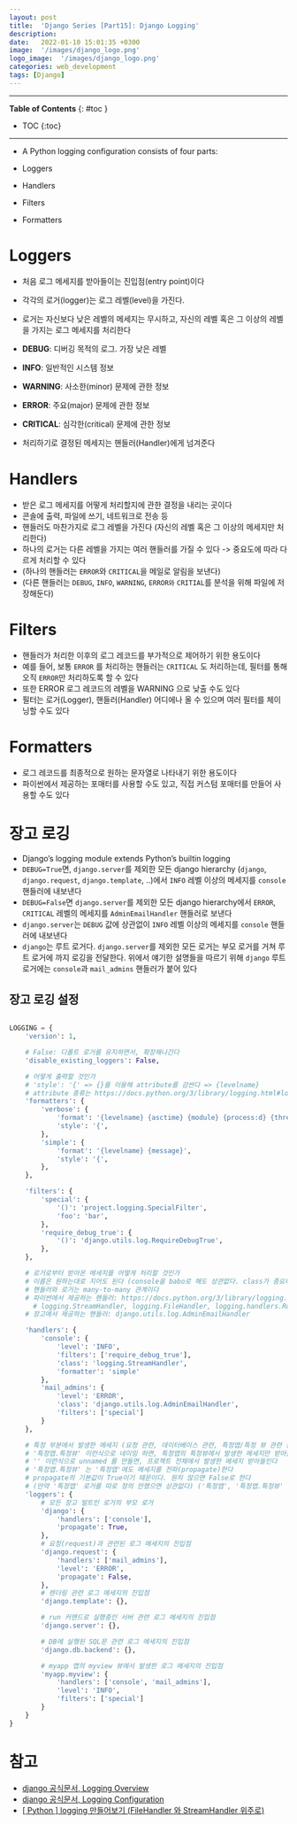 ```yaml
---
layout: post
title:  'Django Series [Part15]: Django Logging'
description: 
date:   2022-01-10 15:01:35 +0300
image:  '/images/django_logo.png'
logo_image:  '/images/django_logo.png'
categories: web_development
tags: [Django]
---
```

---

**Table of Contents**
{: #toc }
*  TOC
{:toc}

---

- A Python logging configuration consists of four parts:

- Loggers
- Handlers
- Filters
- Formatters

# Loggers

- 처음 로그 메세지를 받아들이는 진입점(entry point)이다
- 각각의 로거(logger)는 로그 레벨(level)을 가진다.
- 로거는 자신보다 낮은 레벨의 메세지는 무시하고, 자신의 레벨 혹은 그 이상의 레벨을 가지는 로그 메세지를 처리한다

- **DEBUG**: 디버깅 목적의 로그. 가장 낮은 레벨
- **INFO**: 일반적인 시스템 정보
- **WARNING**: 사소한(minor) 문제에 관한 정보
- **ERROR**: 주요(major) 문제에 관한 정보
- **CRITICAL**: 심각한(critical) 문제에 관한 정보

- 처리하기로 결정된 메세지는 핸들러(Handler)에게 넘겨준다

# Handlers

- 받은 로그 메세지를 어떻게 처리할지에 관한 결정을 내리는 곳이다
- 콘솔에 출력, 파일에 쓰기, 네트워크로 전송 등
- 핸들러도 마찬가지로 로그 레벨을 가진다 (자신의 레벨 혹은 그 이상의 메세지만 처리한다)
- 하나의 로거는 다른 레벨을 가지는 여러 핸들러를 가질 수 있다 -> 중요도에 따라 다르게 처리할 수 있다
- (하나의 핸들러는 `ERROR`와 `CRITICAL`을 메일로 알림을 보낸다)
- (다른 핸들러는 `DEBUG`, `INFO`, `WARNING`, `ERROR와` `CRITIAL`를 분석을 위해 파일에 저장해둔다)

# Filters

- 핸들러가 처리한 이후의 로그 레코드를 부가적으로 제어하기 위한 용도이다
- 예를 들어, 보통 `ERROR` 를 처리하는 핸들러는 `CRITICAL` 도 처리하는데, 필터를 통해 오직 `ERROR`만 처리하도록 할 수 있다
- 또한 ERROR 로그 레코드의 레벨을 WARNING 으로 낮출 수도 있다
- 필터는 로거(Logger), 핸들러(Handler) 어디에나 올 수 있으며 여러 필터를 체이닝할 수도 있다

# Formatters

- 로그 레코드를 최종적으로 원하는 문자열로 나타내기 위한 용도이다
- 파이썬에서 제공하는 포매터를 사용할 수도 있고, 직접 커스텀 포매터를 만들어 사용할 수도 있다


# 장고 로깅

- Django’s logging module extends Python’s builtin logging
- `DEBUG=True`면, `django.server`를 제외한 모든 django hierarchy (`django`, `django.request`, `django.template`, ..)에서 `INFO` 레벨 이상의 메세지를 `console` 핸들러에 내보낸다
- `DEBUG=False`면 `django.server`를 제외한 모든 django hierarchy에서 `ERROR`, `CRITICAL` 레벨의 메세지를 `AdminEmailHandler` 핸들러로 보낸다
- `django.server`는 `DEBUG` 값에 상관없이 `INFO` 레벨 이상의 메세지를 `console` 핸들러에 내보낸다
- `django`는 루트 로거다. `django.server`를 제외한 모든 로거는 부모 로거를 거쳐 루트 로거에 까지 로깅을 전달한다. 위에서 얘기한 설명들을 따르기 위해 `django` 루트 로거에는 `console`과 `mail_admins` 핸들러가 붙어 있다

## 장고 로깅 설정

```py

LOGGING = {
    'version': 1,

    # False: 디폴트 로거를 유지하면서, 확장해나간다
    'disable_existing_loggers': False,

    # 어떻게 출력할 것인가
    # 'style': '{' => {}를 이용해 attribute를 감싼다 => {levelname}
    # attribute 종류는 https://docs.python.org/3/library/logging.html#logrecord-attributes 참고
    'formatters': {
        'verbose': {
            'format': '{levelname} {asctime} {module} {process:d} {thread:d} {message}',
            'style': '{',
        },
        'simple': {
            'format': '{levelname} {message}',
            'style': '{',
        },
    },

    'filters': {
        'special': {
            '()': 'project.logging.SpecialFilter',
            'foo': 'bar',
        },
        'require_debug_true': {
            '()': 'django.utils.log.RequireDebugTrue',
        },
    },

    # 로거로부터 받아온 메세지를 어떻게 처리할 것인가
    # 이름은 원하는대로 지어도 된다 (console을 babo로 해도 상관없다. class가 중요하다)
    # 핸들러와 로거는 many-to-many 관계이다
    # 파이썬에서 제공하는 핸들러: https://docs.python.org/3/library/logging.handlers.html
      # logging.StreamHandler, logging.FileHandler, logging.handlers.RotatingFileHandler 등
    # 장고에서 제공하는 핸들러: django.utils.log.AdminEmailHandler

    'handlers': {
        'console': {
            'level': 'INFO',
            'filters': ['require_debug_true'],
            'class': 'logging.StreamHandler',
            'formatter': 'simple'
        },
        'mail_admins': {
            'level': 'ERROR',
            'class': 'django.utils.log.AdminEmailHandler',
            'filters': ['special']
        }
    },

    # 특정 부분에서 발생한 메세지 (요청 관련, 데이터베이스 관련, 특정앱/특정 뷰 관련 등) 받아 들일지 여부 결정
    # '특정앱.특정뷰' 이런식으로 네이밍 하면, 특정앱의 특정뷰에서 발생한 메세지만 받아들인다
    # '' 이런식으로 unnamed 를 만들면, 프로젝트 전체에서 발생한 메세지 받아들인다
    # '특정앱.특정뷰' 는 '특정앱'에도 메세지를 전파(propagate)한다
    # propagate의 기본값이 True이기 때문이다. 원치 않으면 False로 한다
    # (만약 '특정앱' 로거를 따로 정의 안했으면 상관없다) ('특정앱', '특정앱.특정뷰' 둘 다 정의한 경우에만 해당한다)
    'loggers': {
        # 모든 장고 빌트인 로거의 부모 로거
        'django': {
            'handlers': ['console'],
            'propagate': True,
        },
        # 요청(request)과 관련된 로그 메세지의 진입점
        'django.request': {
            'handlers': ['mail_admins'],
            'level': 'ERROR',
            'propagate': False,
        },
        # 렌더링 관련 로그 메세지의 진입점
        'django.template': {},

        # run 커맨드로 실행중인 서버 관련 로그 메세지의 진입점
        'django.server': {},

        # DB에 실행된 SQL문 관련 로그 메세지의 진입점
        'django.db.backend': {},

        # myapp 앱의 myview 뷰에서 발생한 로그 메세지의 진입점
        'myapp.myview': {
            'handlers': ['console', 'mail_admins'],
            'level': 'INFO',
            'filters': ['special']
        }
    }
}
```


# 참고

- [django 공식문서, Logging Overview](https://docs.djangoproject.com/en/4.1/topics/logging/#configuring-logging)
- [django 공식문서, Logging Configuration](https://docs.djangoproject.com/en/4.1/howto/logging/#logging-how-to)
- [[ Python ] logging 만들어보기 (FileHandler 와 StreamHandler 위주로)](https://data-newbie.tistory.com/248)